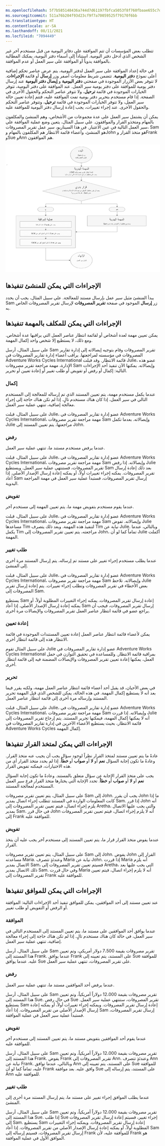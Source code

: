 ```yaml
---
ms.openlocfilehash: 5f7b585148436a744d7d61197fbfca5053f8f760fbaae655c7d7671223943907
ms.sourcegitcommit: 511a76b204f93d23cf9f7a70059525f79170f6bb
ms.translationtype: HT
ms.contentlocale: ar-SA
ms.lasthandoff: 08/11/2021
ms.locfileid: "7094449"
---
```

تتطلب بعض المؤسسات أن تتم الموافقة على دفاتر اليومية من قبل مستخدم آخر غير الشخص الذي أدخل دفتر اليومية. استناداً إلى أسماء دفتر اليومية، يمكنك المطالبة بالموافقة يدوياً أو الموافقة على سير العمل أو عدم الموافقة. 

في حالة إعداد الموافقة على سير العمل لدفتر اليومية، يتم عرض عناصر تحكم إضافية أعلى نموذج **دفتر اليومية**. تتضمن شريط معلومات أصفر وزر **إرسال** أو قائمة **الإجراءات**.
لا تتوفر بعض الأزرار الموجودة في صفحتي **دفتر اليومية** و **إيصال دفتر اليومية** عند إرسال دفتر يومية للموافقة على دفتر يومية سير العمل. عند الموافقة على دفتر اليومية، تتوفر الخيارات الموجودة في قائمة **ترحيل**، ولا تتوفر عناصر التحكم والحقول الأخرى في الصفحة. إذا قام مستخدم بتحرير دفتر يومية تمت الموافقة عليه، فتتم إعادة تعيين حالة سير العمل، ولا تتوفر الخيارات الموجودة في قائمة **ترحيل**، وتتوفر عناصر التحكم والحقول الأخرى. عند إجراء تغييرات، يجب إعادة إرسال دفتر اليومية للموافقة عليه.

يمكن أن يشتمل سير العمل على عدة مجموعات من الأشخاص، وهم المنشئ والمكلفون بالمهام ومتخذو القرار والموافقون. علي سبيل المثال، يتعين وضع عملية الموافقة علي سير العمل التالية في عين الاعتبار. في هذا السيناريو، سير عمل تقرير المصروفات، Sam هو المنشئ، وأعضاء قائمة الانتظار هم المكلفون بالمهام وJohn هو متخذ القرار وFrank وSue وAnn هم الموافقون.

[![رسم بياني يعرض مثالاً للموافقة على سير العمل.](../media/logic-1.png)](../media/logic-1.png#lightbox) 

## <a name="actions-that-an-originator-can-perform"></a>الإجراءات التي يمكن للمنشئ تنفيذها 

يبدأ المنشئ مثيل سير عمل بإرسال مستند للمعالجة. علي سبيل المثال، يجب أن يحدد Sam زر **إرسال** الموجود في صفحة **تقرير المصروفات** لإرسال تقرير المصروفات الخاص به.

## <a name="actions-that-a-task-assignee-can-perform"></a>الإجراءات التي يمكن للمكلف بالمهمة تنفيذها 

يمكن تعيين مهمة لعدة أشخاص أو لقائمة انتظار عناصر العمل التي يراقبها عدة أشخاص. ومع ذلك، لا يستطيع إلا شخص واحد إكمال المهمة. 

على سبيل المثال، أرسل Sam تقرير المصروفات وقام بتوجيه إيصالاته إلى إدارة تقارير المصروفات في مؤسسته لمراجعتها.
يراقب أعضاء إدارة تقارير المصروفات في Adventure Works Cycles International قائمة الانتظار. وقد قبلت Julie، عضو هذه الإدارة، مهمة مراجعة تقرير مصروفات Sam وإيصالاته. يمكنها الآن تنفيذ أحد الإجراءات التالية: إكمال أو رفض أو تفويض أو طلب تغيير أو إعادة تعيين أو تحرير.

### <a name="complete"></a>إكمال 

عندما يكمل مستخدم مهمة، يتم تعيين المستند الذي تم إرساله للمعالجة إلى المستخدم التالي في سير العمل، إذا كان هناك مستخدم تالٍ. إذا لم تكن هناك حاجة إلى إجراء معالجة إضافية، تنتهي عملية سير العمل.

على سبيل المثال، قبلت Julie، عضو إدارة تقارير المصروفات في Adventure Works Cycles International، مهمة مراجعة تقرير مصروفات Sam وإيصالاته. بعدما تكمل Julie مراجعتها، يتم تعيين المستند إلى John.

### <a name="reject"></a>رفض 

عندما يرفض مستخدم مستند ما، تنتهي عملية سير العمل. 

على سبيل المثال، قبلت Julie، عضو إدارة تقارير المصروفات في Adventure Works Cycles International، مهمة مراجعة تقرير مصروفات Sam وإيصالاته. إذا رفض Julie تقرير المصروفات، فستنتهي عملية سير العمل.
ويستطيع Sam بعد ذلك إعادة إرسال تقرير المصروفات. يمكنه إجراء تغييرات أولاً، أو يمكنه إعادة إرسال الإصدار الأصلي. إذا أعاد Sam إرسال تقرير المصروفات، فستبدأ عملية سير العمل في مهمة المراجعة اليدوية.

### <a name="delegate"></a>تفويض 

عندما يقوم مستخدم بتفويض مهمة ما، يتم تعيين المهمة إلى مستخدم آخر. 

على سبيل المثال، قبلت Julie، عضو إدارة تقارير المصروفات في Adventure Works Cycles International، مهمة مراجعة تقرير مصروفات Sam وإيصالاته. تفوض Julie مساعدها Tim لتنفيذ هذه المهمة.
وبعد ذلك يتصرف Tim نيابة عن Julie. وبالتالي، عندما يكمل Tim مراجعته، يتم تعيين تقرير المصروفات إلى John، تماماً كما لو أن Julie أكملت المهمة.

### <a name="request-change"></a>طلب تغيير 

عندما يطلب مستخدم إجراء تغيير على مستند تم إرساله، يتم إرسال المستند مرة أخرى إلى المنشئ.

على سبيل المثال، قبلت Julie، عضو إدارة تقارير المصروفات في Adventure Works Cycles International، مهمة مراجعة تقرير مصروفات Sam وإيصالاته. تلاحظ Julie بعض الأخطاء في تقرير المصروفات وتطلب إجراء تغييرات. يتم إعادة إرسال تقرير المصروفات إلى Sam.

يستطيع Sam إعادة إرسال تقرير المصروفات. يمكنه إجراء التغييرات المطلوبة أولاً، أو يمكنه إعادة إرسال الإصدار الأصلي. إذا أعاد Sam إرسال تقرير المصروفات، فيجب أن يراجع عضو في قائمة انتظار عناصر العمل تقرير المصروفات والإيصالات مرة أخرى.

### <a name="reassign"></a>إعادة تعيين 

يمكن لأعضاء قائمة انتظار عناصر العمل إعادة تعيين المستندات الموجودة في قائمة الانتظار هذه إلى قائمة انتظار أخرى.

على سبيل المثال تقوم Julie عضو إدارة تقارير المصروفات في Adventure Works Cycles International بمراقبة قائمة الانتظار. وللمساعدة في تحقيق التوازن في حمل العمل، يمكنها إعادة تعيين تقرير المصروفات والإيصالات المضمنة فيه إلى قائمة انتظار أخرى.

### <a name="release"></a>تحرير 

في بعض الأحيان، قد يقبل أحد أعضاء قائمة انتظار عناصر العمل مهمة، ولكنه يقرر فيما بعد أنه لا يستطيع إكمال المهمة. في هذه الحالة، يمكن للشخص الذي قبِل المهمة تحرير المستند وإرساله مرة أخرى إلى قائمة انتظار عناصر العمل.

على سبيل المثال، قبلت Julie، عضو إدارة تقارير المصروفات في Adventure Works Cycles International، مهمة مراجعة تقرير مصروفات Sam وإيصالاته. إذا قررت Julie أنه لا يمكنها إكمال المهمة، فيمكنها تحرير المستند. يتم إرجاع تقرير المصروفات إلى قائمة الانتظار، بحيث يستطيع الأعضاء الآخرين في إدارة تقارير المصروفات في Adventure Works Cycles إكمال المهمة.

## <a name="actions-that-a-decision-maker-can-perform"></a>الإجراءات التي يمكن لمتخذ القرار تنفيذها 

عادةً ما يتم تعيين مستند لمتخذ القرار نظراً لوجود سؤال يجب أن يجيب عنه متخذ القرار. وعادةً ما تكون إجابة السؤال **نعم** أو **لا** أو **صواب** أو **خطأ**. إذا لم يحدد متخذ القرار أي من هذه الاختيارات، فيمكنه تفويض القرار.

يجب على متخذ القرار الإجابة عن سؤال متعلق بالمستند. وعادةً ما تكون إجابة السؤال **نعم** أو **لا** أو **صواب** أو **خطأ**. تحدد الإجابة التي يختارها متخذ القرار فرع سير العمل المستخدم لمعالجة المستند.

على سبيل المثال، يتم تعيين تقرير مصروفات Sam إلى John. يجب أن يقرر John ما إذا كانت المعلومات الواردة في المستند تتطلب إجراء اتصال بمدير Sam. إذا قرر John أنه يلزم إجراء اتصال، فيتم تعيين تقرير المصروفات إلى Aretha، والتي يجب عليها الاتصال بمدير Sam. في حال قرر John أنه لا يلزم إجراء اتصال، فيتم تعيين تقرير المصروفات إلى Frank للموافقة عليه.

### <a name="delegate"></a>تفويض 

عندما يفوض متخذ القرار قرار ما، يتم تعيين المستند إلى مستخدم آخر يجب عليه أن يتخذ القرار.

على سبيل المثال، يتم تعيين تقرير مصروفات Sam إلى John. يفوض John القرار إلى مساعدته Maria. وعندئذٍ تتصرف Maria نيابة عن John. إذا قررت Maria أنه يلزم الاتصال بمدير Sam، فسيتم تعيين تقرير المصروفات إلى Aretha، التي يجب عليها بعد ذلك الاتصال بمدير Sam. وفي حال قررت Maria أنه لا يلزم إجراء اتصال، فيتم تعيين تقرير المصروفات إلى Frank للموافقة عليه.

## <a name="actions-that-an-approver-can-perform"></a>الإجراءات التي يمكن للموافق تنفيذها 

عند تعيين مستند إلى أحد الموافقين، يمكن للموافق تنفيذ أحد الإجراءات التالية: الموافقة أو الرفض أو التفويض أو طلب تغيير.

### <a name="approve"></a>الموافقة‬ 

عندما يوافق أحد الموافقين على مستند ما، يتم تعيين المستند إلى المستخدم التالي في سير العمل، في حالة كان هناك مستخدم تالٍ. إذا لم تكن هناك حاجة إلى إجراء معالجة إضافية، تنتهي عملية سير العمل.

على سبيل المثال، أرسل Sam تقرير مصروفات بقيمة 7،500 دولار أمريكي، وتم تعيين هذا المستند إلى Frank. عندما يوافق Frank على المستند، يتم تعيينه إلى Sue للموافقة عليه. عندما يوافق Sue على تقرير المصروفات، تنتهي عملية سير العمل.

### <a name="reject"></a>رفض

عندما يرفض أحد الموافقين مستند ما، تنتهي عملية سير العمل. 

على سبيل المثال، أرسل Sam تقرير مصروفات بقيمة 12،000 دولاراً أمريكياً، وتم تعيين هذا المستند إلى Sue. في حال رفض Sue تقرير المصروفات، ستنتهي عملية سير العمل.
يستطيع Sam إعادة إرسال تقرير المصروفات. ويمكنه إجراء تغييرات أولاً، أو يمكنه إعادة إرسال الإصدار الأصلي من تقرير المصروفات. إذا أعاد Sam إرسال تقرير المصروفات، فستبدأ عملية سير العمل في عملية الموافقة.

### <a name="delegate"></a>تفويض

عندما يقوم أحد الموافقين بتفويض مستند ما، يتم تعيين المستند إلى مستخدم آخر للموافقة عليه.

على سبيل المثال، أرسل Sam تقرير مصروفات بقيمة 12،000 دولاراً أمريكياً، وتم تعيين هذا المستند إلى Frank. يفوض Frank تقرير المصروفات إلى Ann.
وعندئذٍ تتصرف Ann نيابة عن Frank. وبالتالي، عندما توافق Ann على المستند، يتم تعيينه إلى Sue للموافقة عليه، تماماً كما لو أن Frank وافق عليه. بعد موافقة Sue على المستند، يتم إرساله إلى Ann للموافقة عليه.

### <a name="request-change"></a>طلب تغيير

عندما يطلب الموافق إجراء تغيير على مستند ما، يتم إرسال المستند مرة أخرى إلى المنشئ.

على سبيل المثال، أرسل Sam تقرير مصروفات بقيمة 12،000 دولاراً أمريكياً، وتم تعيين هذا المستند إلى Sue. إذا طلب Sue إجراء تغيير، فسيتم إعادة إرسال تقرير المصروفات إلى Sam.
يستطيع Sam إعادة إرسال تقرير المصروفات. ويمكنه إجراء التغييرات المطلوبة أولاً، أو يمكنه إعادة إرسال الإصدار الأصلي من تقرير المصروفات. إذا أعاد Sam إرسال تقرير المصروفات، فسيتم إرساله إلى Frank للموافقة عليه، لأن Frank هو الموافق الأول في عملية الموافقة.

